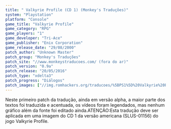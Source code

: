 ```yaml
---
title: " Valkyrie Profile (CD 1) (Monkey's Traduções)"
system: "Playstation"
platform: "Console"
game_title: "Valkyrie Profile"
game_category: "RPG"
game_players: "1"
game_developer: "Tri-Ace"
game_publisher: "Enix Corporation"
game_release_date: "29/08/2000"
patch_author: "Unknown Master"
patch_group: "Monkey's Traduções"
patch_site: "//www.monkeystraducoes.com/ (fora do ar)"
patch_version: "0.9a"
patch_release: "20/05/2016"
patch_type: "xdelta3"
patch_progress: "Diálogos"
patch_images: ["//img.romhackers.org/traducoes/%5BPS1%5D%20Valkyrie%20Profile%20-%20Monkey's%20Tradu%C3%A7%C3%B5es%20-%201.jpg","//img.romhackers.org/traducoes/%5BPS1%5D%20Valkyrie%20Profile%20-%20Monkey's%20Tradu%C3%A7%C3%B5es%20-%202.jpg","//img.romhackers.org/traducoes/%5BPS1%5D%20Valkyrie%20Profile%20-%20Monkey's%20Tradu%C3%A7%C3%B5es%20-%203.jpg"]
---
```

Neste primeiro patch da tradução, ainda em versão alpha, a maior parte dos textos foi traduzida e acentuada, os vídeos foram legendados, mas nenhum gráfico além da fonte foi editado ainda.ATENÇÃO:Esta tradução deve ser aplicada em uma imagem do CD 1 da versão americana (SLUS-01156) do jogo Valkyrie Profile.